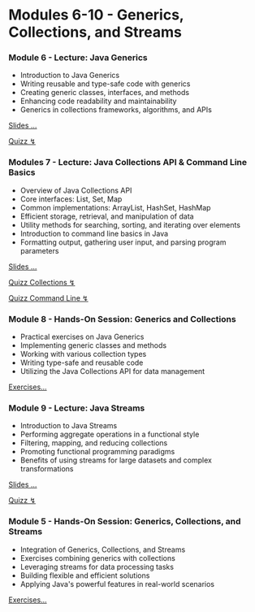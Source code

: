 # Modules 6-10 - Generics, Collections, and Streams

### Module 6 - Lecture: Java Generics

- Introduction to Java Generics
- Writing reusable and type-safe code with generics
- Creating generic classes, interfaces, and methods
- Enhancing code readability and maintainability
- Generics in collections frameworks, algorithms, and APIs

[Slides &hellip;](/slides/?06.md)

[Quizz ↯](https://questioneer.cthiebaud.com/q/06)

### Modules 7 - Lecture: Java Collections API & Command Line Basics

- Overview of Java Collections API
- Core interfaces: List, Set, Map
- Common implementations: ArrayList, HashSet, HashMap
- Efficient storage, retrieval, and manipulation of data
- Utility methods for searching, sorting, and iterating over elements
- Introduction to command line basics in Java
- Formatting output, gathering user input, and parsing program parameters

[Slides &hellip;](/slides/?07.md)

[Quizz Collections ↯](https://questioneer.cthiebaud.com/q/07)

[Quizz Command Line ↯](https://questioneer.cthiebaud.com/q/02)

### Module 8 - Hands-On Session: Generics and Collections

- Practical exercises on Java Generics
- Implementing generic classes and methods
- Working with various collection types
- Writing type-safe and reusable code
- Utilizing the Java Collections API for data management

[Exercises...](?/exercises/08.md)

### Module 9 - Lecture: Java Streams

- Introduction to Java Streams
- Performing aggregate operations in a functional style
- Filtering, mapping, and reducing collections
- Promoting functional programming paradigms
- Benefits of using streams for large datasets and complex transformations

[Slides &hellip;](/slides/?09.md)

[Quizz ↯](https://questioneer.cthiebaud.com/q/09)

### Module 5 - Hands-On Session: Generics, Collections, and Streams

- Integration of Generics, Collections, and Streams
- Exercises combining generics with collections
- Leveraging streams for data processing tasks
- Building flexible and efficient solutions
- Applying Java's powerful features in real-world scenarios

[Exercises...](?/exercises/10.md)
